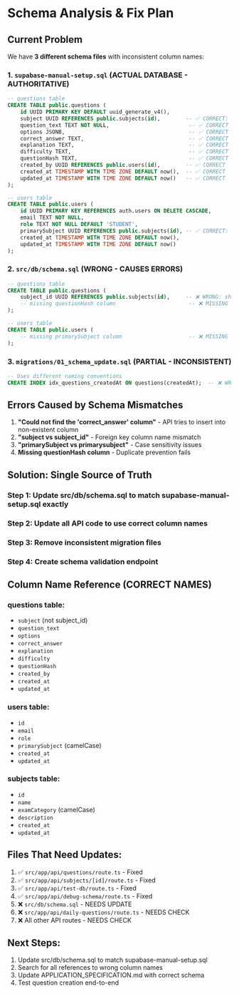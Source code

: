 # Schema Analysis & Fix Plan

## Current Problem
We have **3 different schema files** with inconsistent column names:

### 1. `supabase-manual-setup.sql` (ACTUAL DATABASE - AUTHORITATIVE)
```sql
-- questions table
CREATE TABLE public.questions (
    id UUID PRIMARY KEY DEFAULT uuid_generate_v4(),
    subject UUID REFERENCES public.subjects(id),        -- ✅ CORRECT: "subject"
    question_text TEXT NOT NULL,                         -- ✅ CORRECT
    options JSONB,                                       -- ✅ CORRECT
    correct_answer TEXT,                                 -- ✅ CORRECT
    explanation TEXT,                                    -- ✅ CORRECT
    difficulty TEXT,                                     -- ✅ CORRECT
    questionHash TEXT,                                   -- ✅ CORRECT
    created_by UUID REFERENCES public.users(id),        -- ✅ CORRECT
    created_at TIMESTAMP WITH TIME ZONE DEFAULT now(),  -- ✅ CORRECT
    updated_at TIMESTAMP WITH TIME ZONE DEFAULT now()   -- ✅ CORRECT
);

-- users table
CREATE TABLE public.users (
    id UUID PRIMARY KEY REFERENCES auth.users ON DELETE CASCADE,
    email TEXT NOT NULL,
    role TEXT NOT NULL DEFAULT 'STUDENT',
    primarySubject UUID REFERENCES public.subjects(id), -- ✅ CORRECT: "primarySubject"
    created_at TIMESTAMP WITH TIME ZONE DEFAULT now(),
    updated_at TIMESTAMP WITH TIME ZONE DEFAULT now()
);
```

### 2. `src/db/schema.sql` (WRONG - CAUSES ERRORS)
```sql
-- questions table
CREATE TABLE public.questions (
    subject_id UUID REFERENCES public.subjects(id),     -- ❌ WRONG: should be "subject"
    -- missing questionHash column                       -- ❌ MISSING
);

-- users table  
CREATE TABLE public.users (
    -- missing primarySubject column                     -- ❌ MISSING
);
```

### 3. `migrations/01_schema_update.sql` (PARTIAL - INCONSISTENT)
```sql
-- Uses different naming conventions
CREATE INDEX idx_questions_createdAt ON questions(createdAt);  -- ❌ WRONG: should be "created_at"
```

## Errors Caused by Schema Mismatches

1. **"Could not find the 'correct_answer' column"** - API tries to insert into non-existent column
2. **"subject vs subject_id"** - Foreign key column name mismatch  
3. **"primarySubject vs primarysubject"** - Case sensitivity issues
4. **Missing questionHash column** - Duplicate prevention fails

## Solution: Single Source of Truth

### Step 1: Update src/db/schema.sql to match supabase-manual-setup.sql exactly
### Step 2: Update all API code to use correct column names
### Step 3: Remove inconsistent migration files
### Step 4: Create schema validation endpoint

## Column Name Reference (CORRECT NAMES)

### questions table:
- `subject` (not subject_id)
- `question_text` 
- `options`
- `correct_answer`
- `explanation`
- `difficulty`
- `questionHash`
- `created_by`
- `created_at`
- `updated_at`

### users table:
- `id`
- `email`
- `role`
- `primarySubject` (camelCase)
- `created_at`
- `updated_at`

### subjects table:
- `id`
- `name`
- `examCategory` (camelCase)
- `description`
- `created_at`
- `updated_at`

## Files That Need Updates:
1. ✅ `src/app/api/questions/route.ts` - Fixed
2. ✅ `src/app/api/subjects/[id]/route.ts` - Fixed  
3. ✅ `src/app/api/test-db/route.ts` - Fixed
4. ✅ `src/app/api/debug-schema/route.ts` - Fixed
5. ❌ `src/db/schema.sql` - NEEDS UPDATE
6. ❌ `src/app/api/daily-questions/route.ts` - NEEDS CHECK
7. ❌ All other API routes - NEEDS CHECK

## Next Steps:
1. Update src/db/schema.sql to match supabase-manual-setup.sql
2. Search for all references to wrong column names
3. Update APPLICATION_SPECIFICATION.md with correct schema
4. Test question creation end-to-end 